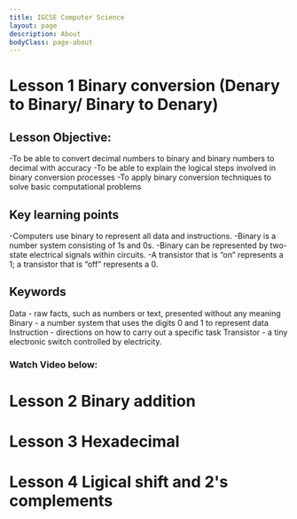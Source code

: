 ```yaml
---
title: IGCSE Computer Science
layout: page
description: About
bodyClass: page-about
---
```


# Lesson 1 Binary conversion (Denary to Binary/ Binary to Denary)

## Lesson Objective:
-To be able to convert decimal numbers to binary and binary numbers to decimal with accuracy
-To be able to explain the logical steps involved in binary conversion processes
-To apply binary conversion techniques to solve basic computational problems

## Key learning points

-Computers use binary to represent all data and instructions.
-Binary is a number system consisting of 1s and 0s.
-Binary can be represented by two-state electrical signals within circuits.
-A transistor that is “on” represents a 1; a transistor that is “off” represents a 0.

## Keywords

Data - raw facts, such as numbers or text, presented without any meaning
Binary - a number system that uses the digits 0 and 1 to represent data
Instruction - directions on how to carry out a specific task
Transistor - a tiny electronic switch controlled by electricity.

### Watch Video below:



# Lesson 2 Binary addition
# Lesson 3 Hexadecimal
# Lesson 4 Ligical shift and 2's complements
